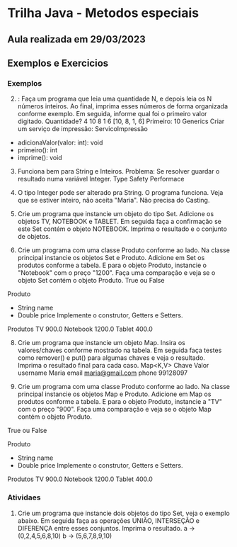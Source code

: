 # Trilha Java - Metodos especiais

## Aula realizada em 29/03/2023

## Exemplos e Exercicios

### Exemplos

2. : Faça um programa que leia uma
   quantidade N, e depois leia os N números inteiros. Ao
   final, imprima esses números de forma organizada
   conforme exemplo. Em seguida, informe qual foi o
   primeiro valor digitado.
   Quantidade? 4
   10
   8
   1
   6
   [10, 8, 1, 6]
   Primeiro: 10
   Generics
   Criar um serviço de impressão:
   ServicoImpressão

- adicionaValor(valor: int): void
- primeiro(): int
- imprime(): void

3. Funciona bem para
   String e Inteiros.
   Problema: Se resolver
   guardar o resultado numa
   variável Integer.
   Type Safety
   Performace

4. O tipo Integer pode ser
   alterado pra String. O
   programa funciona.
   Veja que se estiver
   inteiro, não aceita
   "Maria".
   Não precisa do Casting.

5. Crie um programa que instancie um
   objeto do tipo Set. Adicione os
   objetos TV, NOTEBOOK e TABLET.
   Em seguida faça a confirmação se
   este Set contém o objeto
   NOTEBOOK. Imprima o resultado e
   o conjunto de objetos.

6. Crie um programa com uma classe
   Produto conforme ao lado. Na classe
   principal instancie os objetos Set e
   Produto. Adicione em Set os produtos
   conforme a tabela. E para o objeto
   Produto, instancie o "Notebook" com o
   preço "1200". Faça uma comparação e
   veja se o objeto Set contém o objeto
   Produto. True ou False

Produto

- String name
- Double price
  Implemente o
  construtor, Getters e
  Setters.

Produtos
TV 900.0
Notebook 1200.0
Tablet 400.0

8. Crie um programa que instancie
   um objeto Map. Insira os
   valores/chaves conforme
   mostrado na tabela. Em seguida
   faça testes como remover() e
   put() para algumas chaves e veja
   o resultado. Imprima o resultado
   final para cada caso.
   Map<K,V>
   Chave Valor
   username Maria
   email maria@gmail.com
   phone 99128097

9. Crie um programa com uma classe
   Produto conforme ao lado. Na classe
   principal instancie os objetos Map e
   Produto. Adicione em Map os produtos
   conforme a tabela. E para o objeto
   Produto, instancie a "TV" com o preço
   "900". Faça uma comparação e veja se o
   objeto Map contém o objeto Produto.

True ou False

Produto

- String name
- Double price
  Implemente o
  construtor, Getters e
  Setters.

Produtos
TV 900.0
Notebook 1200.0
Tablet 400.0

### Atividaes

1. Crie um programa que instancie dois objetos do tipo Set, veja o exemplo
   abaixo. Em seguida faça as operações UNIÃO, INTERSEÇÃO e
   DIFERENÇA entre esses conjuntos. Imprima o resultado.
   a -> (0,2,4,5,6,8,10)
   b -> (5,6,7,8,9,10)
